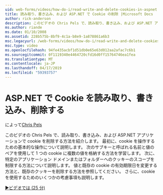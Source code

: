 ```yaml
---
uid: web-forms/videos/how-do-i/read-write-and-delete-cookies-in-aspnet
title: 読み取り、書き込み、および ASP.NET で Cookie の削除 |Microsoft Docs
author: rick-anderson
description: このビデオの Chris Pels で、読み取り、書き込み、および ASP.NET アプリケーションで cookie を削除する方法を紹介します。 まず、cooki を操作するための基本的な操作について説明します.
ms.author: riande
ms.date: 01/10/2008
ms.assetid: 228b575b-8bf9-4c1a-b8e9-1a878861a6b3
msc.legacyurl: /web-forms/videos/how-do-i/read-write-and-delete-cookies-in-aspnet
msc.type: video
ms.openlocfilehash: 94fe435acbf1d51db0e65e63d012aa2afac7c6b1
ms.sourcegitcommit: 0f1119340e4464720cfd16d0ff15764746ea1fea
ms.translationtype: MT
ms.contentlocale: ja-JP
ms.lasthandoff: 04/17/2019
ms.locfileid: "59393757"
---
```

# <a name="read-write-and-delete-cookies-in-aspnet"></a>ASP.NET で Cookie を読み取り、書き込み、削除する

によって[Chris Pels](https://twitter.com/chrispels)

このビデオの Chris Pels で、読み取り、書き込み、および ASP.NET アプリケーションで cookie を削除する方法を紹介します。 最初に、cookie を操作するための基本的な操作について説明します。 次のサブキーと呼ばれる名前と値のペアを使用して 1 つの cookie に複数の値を格納する方法を学習します。 次に、特定のアプリケーション ドメインまたはフォルダーへのクッキーのスコープを制限する方法について説明します。 値と既存の cookie の有効期限日を変更する方法と、既存のクッキーを削除する方法を参照してください。 さらに、cookie を使用するためのいくつかの考慮事項も説明します。

[&#9654;ビデオでは (25 分)](https://channel9.msdn.com/Blogs/ASP-NET-Site-Videos/read-write-and-delete-cookies-in-aspnet)

